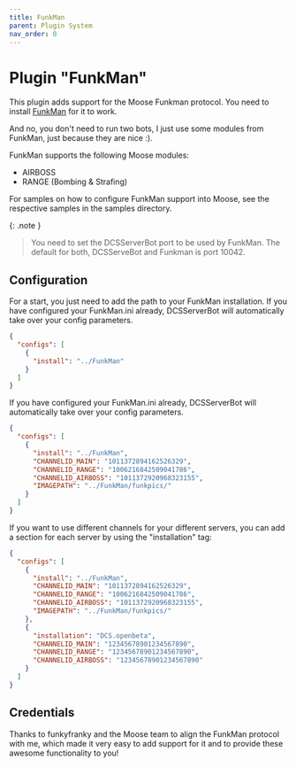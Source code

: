 ```yaml
---
title: FunkMan
parent: Plugin System
nav_order: 0
---
```


# Plugin "FunkMan"

This plugin adds support for the Moose Funkman protocol. You need to install [FunkMan] for it to work.

And no, you don't need to run two bots, I just use some modules from FunkMan, just because they are nice :).

FunkMan supports the following Moose modules:
* AIRBOSS
* RANGE (Bombing & Strafing)

For samples on how to configure FunkMan support into Moose, see the respective samples in the samples directory.

{: .note }
> You need to set the DCSServerBot port to be used by FunkMan.
> The default for both, DCSServeBot and Funkman is port 10042.

## Configuration

For a start, you just need to add the path to your FunkMan installation. If you have configured your 
FunkMan.ini already, DCSServerBot will automatically take over your config parameters.

```json
{
  "configs": [
    {
      "install": "../FunkMan"
    }
  ]
}
```

If you have configured your FunkMan.ini already, DCSServerBot will automatically take over your config parameters.

```json
{
  "configs": [
    {
      "install": "../FunkMan",
      "CHANNELID_MAIN": "1011372894162526329",
      "CHANNELID_RANGE": "1006216842509041786",
      "CHANNELID_AIRBOSS": "1011372920968323155",
      "IMAGEPATH": "../FunkMan/funkpics/"
    }
  ]
}
```

If you want to use different channels for your different servers, you can add a section for each server by using the "installation" tag:

```json
{
  "configs": [
    {
      "install": "../FunkMan",
      "CHANNELID_MAIN": "1011372894162526329",
      "CHANNELID_RANGE": "1006216842509041786",
      "CHANNELID_AIRBOSS": "1011372920968323155",
      "IMAGEPATH": "../FunkMan/funkpics/"
    },
    {
      "installation": "DCS.openbeta",
      "CHANNELID_MAIN": "12345678901234567890",
      "CHANNELID_RANGE": "12345678901234567890",
      "CHANNELID_AIRBOSS": "12345678901234567890"
    }
  ]
}
```

## Credentials

Thanks to funkyfranky and the Moose team to align the FunkMan protocol with me, which made it very easy
to add support for it and to provide these awesome functionality to you!

[FunkMan]: https://github.com/funkyfranky/FunkMan
